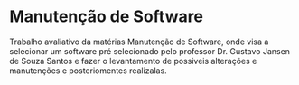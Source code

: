 # Manutenção de Software

Trabalho avaliativo da matérias Manutenção de Software, onde visa a selecionar um software pré selecionado pelo professor Dr. Gustavo Jansen de Souza Santos e fazer o levantamento de possiveis alterações e manutenções e posteriomentes realizalas.
